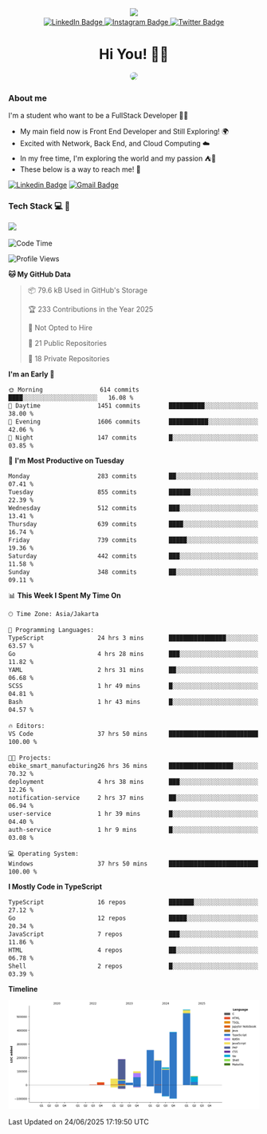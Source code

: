 <div>
  <div id="header" align="center">
      <img src="https://media.giphy.com/media/nFLW7PNGgN3lI68rdv/giphy.gif" width="100"/>
      <div id="badges" style="margin-bottom:20px">
        <a href="https://www.linkedin.com/in/daffaputranarendra/">
          <img src="https://img.shields.io/badge/LinkedIn-blue?style=for-the-badge&logo=linkedin&logoColor=white" alt="LinkedIn Badge"/>
        </a>
        <a href="https://www.instagram.com/daffadon_/">
          <img src="https://img.shields.io/badge/Instagram-E4405F?style=for-the-badge&logo=instagram&logoColor=white" alt="Instagram Badge"/>
        </a>
        <a href="https://twitter.com/daffadon_">
          <img src="https://img.shields.io/badge/Twitter-blue?style=for-the-badge&logo=twitter&logoColor=white" alt="Twitter Badge"/>
        </a>
      </div>
    <h1>Hi You! 🙌🙌</h1>
    <img src="https://media.giphy.com/media/rJsMvyk7AHHiW9qKLM/giphy.gif" height=200 style="border-radius:10px" />
  </div>
</div>

### About me

I'm a student who want to be a FullStack Developer 🧑‍💻

- My main field now is Front End Developer and Still Exploring! 🌍
- Excited with Network, Back End, and Cloud Computing ☁️
- In my free time, I'm exploring the world and my passion ⛺🍵
- These below is a way to reach me! 🏃

[![Linkedin Badge](https://skillicons.dev/icons?i=linkedin)](https://www.linkedin.com/in/daffaputranarendra/)
[![Gmail Badge](https://skillicons.dev/icons?i=gmail)](https://mail.google.com/mail/?view=cm&fs=1&to=daffaputranarendra9@gmail.com)

### Tech Stack 💻 📘

<img src="https://skillicons.dev/icons?i=java,html,css,javascript,typescript,golang,react,next,express,vite,tailwind,mui,prisma,mongodb,mysql,firebase,jest,git,jenkins,docker,kubernetes,github,postman,prometheus,grafana,gcp,vscode,arch,&perline=9"/>

<!--START_SECTION:waka-->
![Code Time](http://img.shields.io/badge/Code%20Time-68%20hrs%2038%20mins-blue)

![Profile Views](http://img.shields.io/badge/Profile%20Views-0-blue)

**🐱 My GitHub Data** 

> 📦 79.6 kB Used in GitHub's Storage 
 > 
> 🏆 233 Contributions in the Year 2025
 > 
> 🚫 Not Opted to Hire
 > 
> 📜 21 Public Repositories 
 > 
> 🔑 18 Private Repositories 
 > 
**I'm an Early 🐤** 

```text
🌞 Morning                614 commits         ████░░░░░░░░░░░░░░░░░░░░░   16.08 % 
🌆 Daytime                1451 commits        ██████████░░░░░░░░░░░░░░░   38.00 % 
🌃 Evening                1606 commits        ███████████░░░░░░░░░░░░░░   42.06 % 
🌙 Night                  147 commits         █░░░░░░░░░░░░░░░░░░░░░░░░   03.85 % 
```
📅 **I'm Most Productive on Tuesday** 

```text
Monday                   283 commits         ██░░░░░░░░░░░░░░░░░░░░░░░   07.41 % 
Tuesday                  855 commits         ██████░░░░░░░░░░░░░░░░░░░   22.39 % 
Wednesday                512 commits         ███░░░░░░░░░░░░░░░░░░░░░░   13.41 % 
Thursday                 639 commits         ████░░░░░░░░░░░░░░░░░░░░░   16.74 % 
Friday                   739 commits         █████░░░░░░░░░░░░░░░░░░░░   19.36 % 
Saturday                 442 commits         ███░░░░░░░░░░░░░░░░░░░░░░   11.58 % 
Sunday                   348 commits         ██░░░░░░░░░░░░░░░░░░░░░░░   09.11 % 
```


📊 **This Week I Spent My Time On** 

```text
🕑︎ Time Zone: Asia/Jakarta

💬 Programming Languages: 
TypeScript               24 hrs 3 mins       ████████████████░░░░░░░░░   63.57 % 
Go                       4 hrs 28 mins       ███░░░░░░░░░░░░░░░░░░░░░░   11.82 % 
YAML                     2 hrs 31 mins       ██░░░░░░░░░░░░░░░░░░░░░░░   06.68 % 
SCSS                     1 hr 49 mins        █░░░░░░░░░░░░░░░░░░░░░░░░   04.81 % 
Bash                     1 hr 43 mins        █░░░░░░░░░░░░░░░░░░░░░░░░   04.57 % 

🔥 Editors: 
VS Code                  37 hrs 50 mins      █████████████████████████   100.00 % 

🐱‍💻 Projects: 
ebike_smart_manufacturing26 hrs 36 mins      ██████████████████░░░░░░░   70.32 % 
deployment               4 hrs 38 mins       ███░░░░░░░░░░░░░░░░░░░░░░   12.26 % 
notification-service     2 hrs 37 mins       ██░░░░░░░░░░░░░░░░░░░░░░░   06.94 % 
user-service             1 hr 39 mins        █░░░░░░░░░░░░░░░░░░░░░░░░   04.40 % 
auth-service             1 hr 9 mins         █░░░░░░░░░░░░░░░░░░░░░░░░   03.08 % 

💻 Operating System: 
Windows                  37 hrs 50 mins      █████████████████████████   100.00 % 
```

**I Mostly Code in TypeScript** 

```text
TypeScript               16 repos            ███████░░░░░░░░░░░░░░░░░░   27.12 % 
Go                       12 repos            █████░░░░░░░░░░░░░░░░░░░░   20.34 % 
JavaScript               7 repos             ███░░░░░░░░░░░░░░░░░░░░░░   11.86 % 
HTML                     4 repos             ██░░░░░░░░░░░░░░░░░░░░░░░   06.78 % 
Shell                    2 repos             █░░░░░░░░░░░░░░░░░░░░░░░░   03.39 % 
```



**Timeline**

![Lines of Code chart](https://raw.githubusercontent.com/Daffadon/Daffadon/main/assets/bar_graph.png)


 Last Updated on 24/06/2025 17:19:50 UTC
<!--END_SECTION:waka-->
